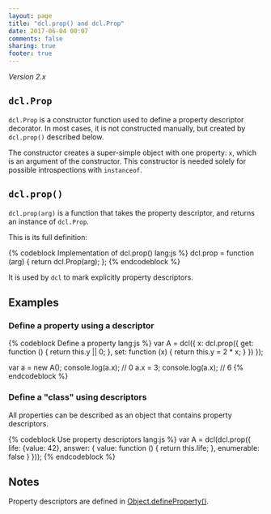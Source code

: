 ```yaml
---
layout: page
title: "dcl.prop() and dcl.Prop"
date: 2017-06-04 00:07
comments: false
sharing: true
footer: true
---
```


*Version 2.x*

## `dcl.Prop`

`dcl.Prop` is a constructor function used to define a property descriptor decorator. In most cases, it is not constructed manually, but created by `dcl.prop()` described below.

The constructor creates a super-simple object with one property: `x`, which is an argument of the constructor. This constructor is needed solely for possible introspections with `instanceof`.

## `dcl.prop()`

`dcl.prop(arg)` is a function that takes the property descriptor, and returns an instance of `dcl.Prop`.

This is its full definition:

{% codeblock Implementation of dcl.prop() lang:js %}
dcl.prop = function (arg) {
  return dcl.Prop(arg);
};
{% endcodeblock %}

It is used by `dcl` to mark explicitly property descriptors.

## Examples

### Define a property using a descriptor

{% codeblock Define a property lang:js %}
var A = dcl({
    x: dcl.prop({
        get: function ()  { return this.y || 0; },
        set: function (x) { return this.y = 2 * x; }
      })
  });

var a = new A();
console.log(a.x); // 0
a.x = 3;
console.log(a.x); // 6
{% endcodeblock %}

### Define a "class" using descriptors

All properties can be described as an object that contains property descriptors.

{% codeblock Use property descriptors lang:js %}
var A = dcl(dcl.prop({
    life: {value: 42},
    answer: {
      value: function () { return this.life; },
      enumerable: false
    }
  }));
{% endcodeblock %}

## Notes

Property descriptors are defined in [Object.defineProperty()](https://developer.mozilla.org/en-US/docs/Web/JavaScript/Reference/Global_Objects/Object/defineProperty).
